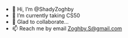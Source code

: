 - 👋 Hi, I’m @ShadyZoghby
- 🌱 I’m currently taking CS50
- 💞️ Glad to collaborate...
- 📫 Reach me by email Zoghby.S@gmail.com

<!---
ShadyZoghby/ShadyZoghby is a ✨ special ✨ repository because its `README.md` (this file) appears on your GitHub profile.
You can click the Preview link to take a look at your changes.
--->
